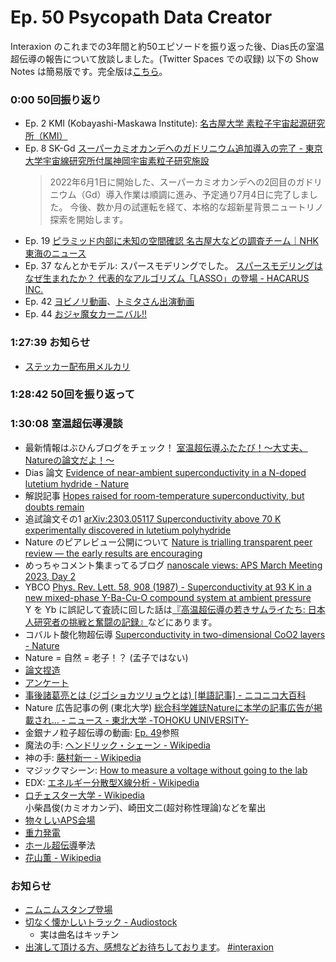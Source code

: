 # Ep. 50 Psycopath Data Creator

Interaxion のこれまでの3年間と約50エピソードを振り返った後、Dias氏の室温超伝導の報告について放談しました。(Twitter Spaces での収録) 
以下の Show Notes は簡易版です。完全版は[こちら](https://interaxion-podcast.github.io/50)。

### 0:00 50回振り返り

- Ep. 2 KMI (Kobayashi-Maskawa Institute): [名古屋大学 素粒子宇宙起源研究所（KMI）](https://www.kmi.nagoya-u.ac.jp/)
- Ep. 8 SK-Gd [スーパーカミオカンデへのガドリニウム追加導入の完了 - 東京大学宇宙線研究所付属神岡宇宙素粒子研究施設](https://www-sk.icrr.u-tokyo.ac.jp/news/detail/853/)  
  > 2022年6月1日に開始した、スーパーカミオカンデへの2回目のガドリニウム（Gd）導入作業は順調に進み、予定通り7月4日に完了しました。
  > 今後、数か月の試運転を経て、本格的な超新星背景ニュートリノ探索を開始します。
- Ep. 19 [ピラミッド内部に未知の空間確認 名古屋大などの調査チーム｜NHK 東海のニュース](https://www3.nhk.or.jp/tokai-news/20230302/3000027917.html)
- Ep. 37 なんとかモデル: スパースモデリングでした。 [スパースモデリングはなぜ生まれたか？ 代表的なアルゴリズム「LASSO」の登場 - HACARUS INC.](https://hacarus.com/ja/tech/ja-what-challenges-does-sparse-modeling-solve/)
- Ep. 42 [ヨビノリ動画](https://youtu.be/uUya49jNuJw)、[トミタさん出演動画](https://www.youtube.com/live/8ODZCZRPkaU?feature=share&t=1421)
- Ep. 44 [おジャ魔女カーニバル!!](https://youtu.be/BWG_OOCRoQo)

### 1:27:39 お知らせ

- [ステッカー配布用メルカリ](https://jp.mercari.com/user/profile/743785552)

### 1:28:42 50回を振り返って

### 1:30:08 室温超伝導漫談

- 最新情報はぶひんブログをチェック！ [室温超伝導ふたたび！～大丈夫、Natureの論文だよ！～](https://buhin-blog.blogspot.com/2023/03/nature.html)
- Dias 論文 [Evidence of near-ambient superconductivity in a N-doped lutetium hydride - Nature](https://www.nature.com/articles/s41586-023-05742-0)
- 解説記事 [Hopes raised for room-temperature superconductivity, but doubts remain](https://www.nature.com/articles/d41586-023-00599-9)
- 追試論文その1 [arXiv:2303.05117 Superconductivity above 70 K experimentally discovered in lutetium polyhydride](https://arxiv.org/abs/2303.05117)
- Nature のピアレビュー公開について [Nature is trialling transparent peer review — the early results are encouraging](https://www.nature.com/articles/d41586-022-00493-w)
- めっちゃコメント集まってるブログ [nanoscale views: APS March Meeting 2023, Day 2](https://nanoscale.blogspot.com/2023/03/aps-march-meeting-2023-day-2.html)
- YBCO [Phys. Rev. Lett. 58, 908 (1987) - Superconductivity at 93 K in a new mixed-phase Y-Ba-Cu-O compound system at ambient pressure](https://journals.aps.org/prl/abstract/10.1103/PhysRevLett.58.908)  
  Y を Yb に誤記して査読に回した話は[『高温超伝導の若きサムライたち: 日本人研究者の挑戦と奮闘の記録』](https://amzn.to/3mo3pNb)などにあります。
- コバルト酸化物超伝導 [Superconductivity in two-dimensional CoO2 layers - Nature](https://www.nature.com/articles/nature01450)
- Nature = 自然 = 老子！？ (孟子ではない)
- [論文捏造](https://amzn.to/3FuuAfJ)
- [アンケート](https://twitter.com/tjmlab/status/1633669805982228480)
- [事後諸葛亮とは (ジゴショカツリョウとは) [単語記事] - ニコニコ大百科](https://dic.nicovideo.jp/a/%E4%BA%8B%E5%BE%8C%E8%AB%B8%E8%91%9B%E4%BA%AE)
- Nature 広告記事の例 (東北大学) [総合科学雑誌Natureに本学の記事広告が掲載され... - ニュース - 東北大学 -TOHOKU UNIVERSITY-](https://www.tohoku.ac.jp/japanese/2022/03/news20220310-01.html)
- 金銀ナノ粒子超伝導の動画: [Ep. 49](https://interaxion-podcast.github.io/49)参照
- 魔法の手: [ヘンドリック・シェーン - Wikipedia](https://ja.wikipedia.org/wiki/%E3%83%98%E3%83%B3%E3%83%89%E3%83%AA%E3%83%83%E3%82%AF%E3%83%BB%E3%82%B7%E3%82%A7%E3%83%BC%E3%83%B3)
- 神の手: [藤村新一 - Wikipedia](https://ja.wikipedia.org/wiki/%E8%97%A4%E6%9D%91%E6%96%B0%E4%B8%80)
- マジックマシーン: [How to measure a voltage without going to the lab](https://jorge.physics.ucsd.edu/nonmeasuredvoltage.html)
- EDX: [エネルギー分散型X線分析 - Wikipedia](https://ja.wikipedia.org/wiki/%E3%82%A8%E3%83%8D%E3%83%AB%E3%82%AE%E3%83%BC%E5%88%86%E6%95%A3%E5%9E%8BX%E7%B7%9A%E5%88%86%E6%9E%90)
- [ロチェスター大学 - Wikipedia](https://ja.wikipedia.org/wiki/%E3%83%AD%E3%83%81%E3%82%A7%E3%82%B9%E3%82%BF%E3%83%BC%E5%A4%A7%E5%AD%A6)  
  小柴昌俊(カミオカンデ)、崎田文二(超対称性理論)などを輩出
- [物々しいAPS会場](https://twitter.com/sgtmeeow/status/1633270237524299776)
- [重力発電](https://twitter.com/sho_tada/status/1295896803972222976)
- [ホール超伝導](https://jorge.physics.ucsd.edu/hole.html)拳法
- [花山薫 - Wikipedia](https://ja.wikipedia.org/wiki/%E8%8A%B1%E5%B1%B1%E8%96%AB)

### お知らせ

- [ニムニムスタンプ登場](https://store.line.me/stickershop/product/20651080/ja)
- [切なく懐かしいトラック - Audiostock](https://audiostock.jp/audio/1267554)
  - 実は曲名はキッチン
- [出演して頂ける方、感想などお待ちしております](https://interaxion-podcast.github.io/feedback/)。 [#interaxion](https://twitter.com/hashtag/interaxion)

